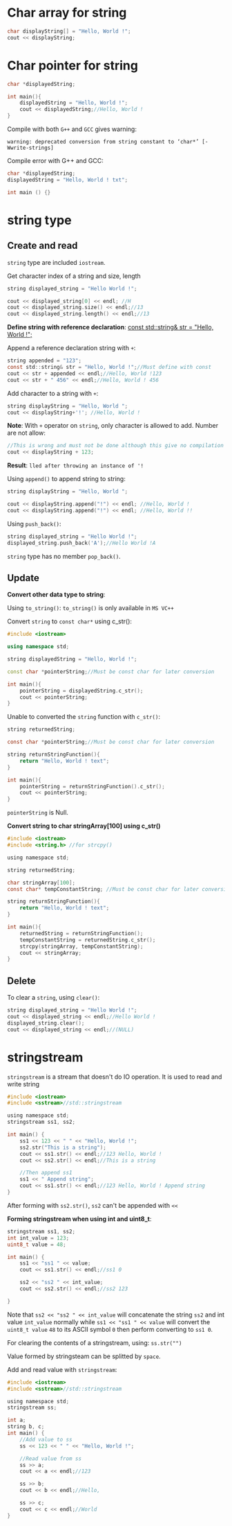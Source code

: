# Char array for string

```cpp
char displayString[] = "Hello, World !";
cout << displayString;
```

# Char pointer for string

```cpp
char *displayedString;

int main(){
    displayedString = "Hello, World !";
    cout << displayedString;//Hello, World !
}    
```

Compile with both ``G++`` and ``GCC`` gives warning:

```
warning: deprecated conversion from string constant to ‘char*’ [-Wwrite-strings]
```

Compile error with G++ and GCC:

```cpp
char *displayedString;
displayedString = "Hello, World ! txt";

int main () {}
```

# string type

## Create and read

``string`` type are included ``iostream``.

Get character index of a string and size, length

```cpp
string displayed_string = "Hello World !";

cout << displayed_string[0] << endl; //H
cout << displayed_string.size() << endl;//13
cout << displayed_string.length() << endl;//13
```

**Define string with reference declaration**: [const std::string& str = "Hello, World !";](https://github.com/TranPhucVinh/Cplusplus/blob/master/Physical%20layer/Memory/Pointer.md#reference-declaration)

Append a reference declaration string with ``+``:

```c
string appended = "123";
const std::string& str = "Hello, World !";//Must define with const
cout << str + appended << endl;//Hello, World !123
cout << str + " 456" << endl;//Hello, World ! 456
```

Add character to a string with ``+``:

```cpp
string displayString = "Hello, World ";
cout << displayString+'!'; //Hello, World !
```
**Note**: With ``+`` operator on ``string``, only character is allowed to add. Number are not allow:

```cpp
//This is wrong and must not be done although this give no compilation error
cout << displayString + 123;
```
**Result**: ``lled after throwing an instance of '!``

Using ``append()`` to append string to string:

```cpp
string displayString = "Hello, World ";

cout << displayString.append("!") << endl; //Hello, World !
cout << displayString.append("!") << endl; //Hello, World !!
```

Using ``push_back()``:

```cpp
string displayed_string = "Hello World !";
displayed_string.push_back('A');//Hello World !A
```

``string`` type has no member ``pop_back()``.

## Update

**Convert other data type to string**:

Using ``to_string()``: ``to_string()`` is only available in ``MS VC++``

Convert ``string`` to ``const char*`` using c_str():

```cpp
#include <iostream>

using namespace std;

string displayedString = "Hello, World !";

const char *pointerString;//Must be const char for later conversion

int main(){
    pointerString = displayedString.c_str();
    cout << pointerString;
}
```

Unable to converted the ``string`` function with ``c_str()``:

```c
string returnedString;

const char *pointerString;//Must be const char for later conversion

string returnStringFunction(){
    return "Hello, World ! text";
}

int main(){
    pointerString = returnStringFunction().c_str();
    cout << pointerString;
}
```

``pointerString`` is Null.


**Convert string to char stringArray[100] using c_str()**

```c
#include <iostream>
#include <string.h> //for strcpy()

using namespace std;

string returnedString;

char stringArray[100];
const char* tempConstantString; //Must be const char for later conversion

string returnStringFunction(){
    return "Hello, World ! text";
}

int main(){
    returnedString = returnStringFunction();
    tempConstantString = returnedString.c_str();
    strcpy(stringArray, tempConstantString);
    cout << stringArray;
}
```

## Delete

To clear a ``string``, using ``clear()``:

```cpp
string displayed_string = "Hello World !";
cout << displayed_string << endl;//Hello World !
displayed_string.clear();
cout << displayed_string << endl;//(NULL)
```
 
# stringstream

``stringstream`` is a stream that doesn't do IO operation. It is used to read and write string

```c
#include <iostream>
#include <sstream>//std::stringstream

using namespace std;
stringstream ss1, ss2;

int main() {
    ss1 << 123 << " " << "Hello, World !";
    ss2.str("This is a string");
    cout << ss1.str() << endl;//123 Hello, World !
    cout << ss2.str() << endl;//This is a string

    //Then append ss1
    ss1 << " Append string";
    cout << ss1.str() << endl;//123 Hello, World ! Append string
}
```

After forming with ``ss2.str()``, ``ss2`` can't be appended with ``<<``

**Forming stringstream when using int and uint8_t**:

```c
stringstream ss1, ss2;
int int_value = 123;
uint8_t value = 48;

int main() {
	ss1 << "ss1 " << value;
	cout << ss1.str() << endl;//ss1 0

	ss2 << "ss2 " << int_value;
	cout << ss2.str() << endl;//ss2 123

}
```

Note that ``ss2 << "ss2 " << int_value`` will concatenate the string ``ss2`` and int value ``int_value`` normally while ``ss1 << "ss1 " << value`` will convert the ``uint8_t value`` ``48`` to its ASCII symbol ``0`` then perform converting to ``ss1 0``.

For clearing the contents of a stringstream, using: ``ss.str("")``

Value formed by stringsteam can be splitted by ``space``.

Add and read value with ``stringstream``:

```c
#include <iostream>
#include <sstream>//std::stringstream

using namespace std;
stringstream ss;

int a;
string b, c;
int main() {
    //Add value to ss
    ss << 123 << " " << "Hello, World !";

    //Read value from ss
    ss >> a;
    cout << a << endl;//123

    ss >> b;
    cout << b << endl;//Hello,

    ss >> c;
    cout << c << endl;//World
}
```
